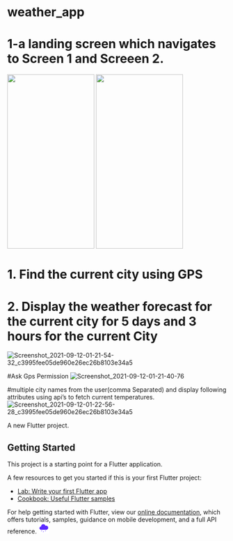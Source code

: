 # weather_app
# 1-a landing screen which navigates to Screen 1 and Screeen 2.
<img src="https://user-images.githubusercontent.com/69732659/132966258-f4479efb-3770-458e-a790-3ee58d02eb4b.jpg" data-canonical-src="https://gyazo.com/eb5c5741b6a9a16c692170a41a49c858.png" width="200" height="400" />


<img src="https://user-images.githubusercontent.com/69732659/132966258-f4479efb-3770-458e-a790-3ee58d02eb4b.jpg" data-canonical-src="https://user-images.githubusercontent.com/69732659/132966340-98dd5803-4792-4e5b-a1bb-a3e17c15c4ba.jpg" width="200" height="400" />

# 1. Find the current city using GPS
# 2. Display the weather forecast for the current city for 5 days and 3 hours for the current City
![Screenshot_2021-09-12-01-21-54-32_c3995fee05de960e26ec26b8103e34a5](https://user-images.githubusercontent.com/69732659/132966340-98dd5803-4792-4e5b-a1bb-a3e17c15c4ba.jpg)

#Ask Gps Permission
![Screenshot_2021-09-12-01-21-40-76](https://user-images.githubusercontent.com/69732659/132966364-0f820f52-88d2-437a-a6bd-4547880b490f.jpg)

#multiple city names from the user(comma Separated) and display following attributes using api’s to fetch current temperatures.
![Screenshot_2021-09-12-01-22-56-28_c3995fee05de960e26ec26b8103e34a5](https://user-images.githubusercontent.com/69732659/132966376-e78dfe2e-a2dd-477b-82b6-fc21696c029a.jpg)





A new Flutter project.

## Getting Started

This project is a starting point for a Flutter application.

A few resources to get you started if this is your first Flutter project:

- [Lab: Write your first Flutter app](https://flutter.dev/docs/get-started/codelab)
- [Cookbook: Useful Flutter samples](https://flutter.dev/docs/cookbook)

For help getting started with Flutter, view our
[online documentation](https://flutter.dev/docs), which offers tutorials,
samples, guidance on mobile development, and a full API reference.
![fffff!](assets/images/filled_rainy_cloud.png)
